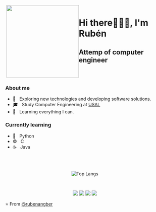 <div style="display: flex; justify-content: space-between;">
    <div><img align='right' src="https://media.giphy.com/media/M9gbBd9nbDrOTu1Mqx/giphy.gif" width="230"></div>
    <div> 
        <h1>Hi there🧜🏼‍♂️, I'm Rubén</h1>
        <h2>Attemp of computer engineer</h2>
    </div>
</div>
<h3>About me</h3>

- 🤔 &nbsp; Exploring new technologies and developing software solutions.
- 🎓 &nbsp; Study Computer Engineering at [USAL](https://usal.es/ "Título opcional del enlace") 
- 🌱 &nbsp; Learning everything I can.

### Currently learning
- 🐍 &nbsp; Python
- ©️ &nbsp; C
- ☕ &nbsp; Java

<br>
<br>

<div align="center">

![Top Langs](https://github-readme-stats.vercel.app/api/top-langs/?username=rubenangber&layout=compact&theme=tokyonight)

</div>
<br>

<div align="center">
    
[![](https://img.shields.io/badge/Linkedin-Rubén-0e76a8)](https://www.linkedin.com/in/rub%C3%A9n-angoso-berrocal-0ab468278/)
[![](https://img.shields.io/badge/Gmail-rubenangber%40gmail.com-db4a39)](mailto:rubenangber@gmail.com)
[![](https://img.shields.io/badge/Twitter-RubiGrowl-00acee)](https://twitter.com/RubiGrowl)
[![](https://img.shields.io/badge/Instagram-RubiGrowl-C13584)](https://www.instagram.com/rubigrowl/)
</div>

⭐️ From [@rubenangber](https://github.com/rubenangber)
